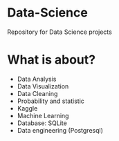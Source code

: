 # Data-Science
Repository for Data Science projects

# What is about?
* Data Analysis
* Data Visualization
* Data Cleaning
* Probability and statistic
* Kaggle
* Machine Learning
* Database: SQLite
* Data engineering (Postgresql)
